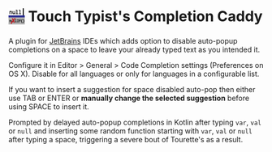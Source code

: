 <img src="https://github.com/vsch/touch-typists-completion-caddy/raw/master/resources/META-INF/pluginIcon@2x.png" height="32" width="32" border="0" align="absmiddle" style="padding-bottom:5px"> Touch Typist's Completion Caddy
==============================================================================================================================================================================================================================

A plugin for [JetBrains] IDEs which adds option to disable auto-popup completions on a space to
leave your already typed text as you intended it.

Configure it in Editor > General > Code Completion settings (Preferences on OS X). Disable for
all languages or only for languages in a configurable list.

If you want to insert a suggestion for space disabled auto-pop then either use TAB or ENTER or
**manually change the selected suggestion** before using SPACE to insert it.

Prompted by delayed auto-popup completions in Kotlin after typing `var`, `val` or `null` and
inserting some random function starting with `var`, `val` or `null` after typing a space,
triggering a severe bout of Tourette's as a result.

[JetBrains]: http://www.jetbrains.com
